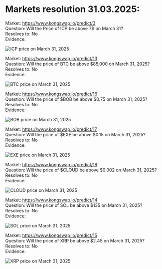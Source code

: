
# Markets resolution 31.03.2025:

Market: https://www.kongswap.io/predict/3   
Question: Will the Price of ICP be above 7$ on March 31?   
Resolves to: No   
Evidence: 

![ICP price on March 31, 2025](../prediction_resolutions/evidence_31_03/icp_2025-03-31%20at%2012.35.53.png)


Market: https://www.kongswap.io/predict/13   
Question: Will the price of BTC be above $85,000 on March 31, 2025?   
Resolves to: No   
Evidence: 

![BTC price on March 31, 2025](../prediction_resolutions/evidence_31_03/btc_2025-03-31%20at%2012.35.22.png)

Market: https://www.kongswap.io/predict/16   
Question: Will the price of $BOB be above $0.75 on March 31, 2025?    
Resolves to: No   
Evidence: 

![BOB price on March 31, 2025](../prediction_resolutions/evidence_31_03/bob_2025-03-31%20at%2012.01.00.png)

Market: https://www.kongswap.io/predict/17   
Question: Will the price of $EXE be above $0.15 on March 31, 2025?    
Resolves to: No   
Evidence: 

![EXE price on March 31, 2025](../prediction_resolutions/evidence_31_03/exe_2025-03-31%20at%2012.00.28.png)

Market: https://www.kongswap.io/predict/18   
Question: Will the price of $CLOUD be above $0.002 on March 31, 2025?    
Resolves to: No   
Evidence: 

![CLOUD price on March 31, 2025](../prediction_resolutions/evidence_31_03/cloud_2025-03-31%20at%2012.01.48.png)

Market: https://www.kongswap.io/predict/14   
Question: Will the price of SOL be above $135 on March 31, 2025?    
Resolves to: No   
Evidence: 

![SOL price on March 31, 2025](../prediction_resolutions/evidence_31_03/sol_025-03-31%20at%2012.38.02.png)

Market: https://www.kongswap.io/predict/15   
Question: Will the price of XRP be above $2.45 on March 31, 2025?    
Resolves to: No   
Evidence: 

![XRP price on March 31, 2025](../prediction_resolutions/evidence_31_03/xrp_2025-03-31%20at%2012.38.24.png)
